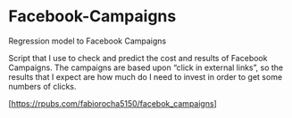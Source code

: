 # Facebook-Campaigns
Regression model to Facebook Campaigns 

Script that I use to check and predict the cost and results of Facebook Campaigns. The campaigns are based upon “click in external links”, so the results that I expect are how much do I need to invest in order to get some numbers of clicks.

[https://rpubs.com/fabiorocha5150/facebok_campaigns]
